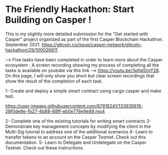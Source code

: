 # The Friendly Hackathon: Start Building on Casper !
This is my slightly more detailed submission for the "Get started with Casper" project organized as part of the first Casper Blockchain Hackathon. September 2021.
https://gitcoin.co/issue/casper-network/gitcoin-hackathon/29/100026611


--> Five tasks have been completed in order to learn more about the Casper ecosystem :
A screen recording showing my process of completing all the tasks is available on youtube via this link --> https://youtu.be/3pfqtDnjY28. On this page, I will only show you short but clear screen recordings that show the result of the completion of each task.




1- Create and deploy a simple smart contract using cargo casper and make test.

https://user-images.githubusercontent.com/87818241/133935618-28f0de8e-fb27-4b88-88ff-eb0e776e9e89.mp4








2- Complete one of the existing tutorials for writing smart contracts
3- Demonstrate key management concepts by modifying the client in the Multi-Sig tutorial to address one of the additional scenarios
4- Learn to transfer tokens to an account on the Casper Testnet. Check out this documentation.
5- Learn to Delegate and Undelegate on the Casper Testnet. Check out these instructions.






